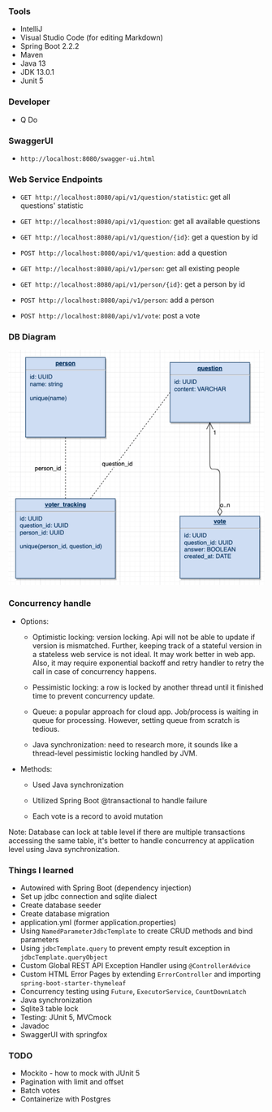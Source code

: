 ### Tools

- IntelliJ
- Visual Studio Code (for editing Markdown)
- Spring Boot 2.2.2
- Maven
- Java 13
- JDK 13.0.1
- Junit 5

### Developer

- Q Do

### SwaggerUI 

- `http://localhost:8080/swagger-ui.html`

### Web Service Endpoints

- `GET http://localhost:8080/api/v1/question/statistic`: get all questions' statistic

- `GET http://localhost:8080/api/v1/question`: get all available questions
- `GET http://localhost:8080/api/v1/question/{id}`: get a question by id
- `POST http://localhost:8080/api/v1/question`: add a question

- `GET http://localhost:8080/api/v1/person`: get all existing people
- `GET http://localhost:8080/api/v1/person/{id}`: get a person by id
- `POST http://localhost:8080/api/v1/person`: add a person

- `POST http://localhost:8080/api/v1/vote`: post a vote

### DB Diagram

![DB Diagram](docs/img/db.png)

### Concurrency handle

* Options: 

    * Optimistic locking: version locking. Api will not be able to update if version is mismatched.
Further, keeping track of a stateful version in a stateless web service is not ideal. It may work better in web app. 
Also, it may require exponential backoff and retry handler to retry the call in case of concurrency happens. 

    * Pessimistic locking: a row is locked by another thread until it finished  time to prevent concurrency update.

    * Queue: a popular approach for cloud app. Job/process is waiting in queue for processing. However, setting queue from scratch is tedious.

    * Java synchronization: need to research more, it sounds like a thread-level pessimistic locking handled by JVM.

* Methods:

    * Used Java synchronization
    
    * Utilized Spring Boot @transactional to handle failure
    
    * Each vote is a record to avoid mutation
  
Note: Database can lock at table level if there are multiple transactions accessing the same table, 
it's better to handle concurrency at application level using Java synchronization.

### Things I learned

- Autowired with Spring Boot (dependency injection)
- Set up jdbc connection and sqlite dialect
- Create database seeder
- Create database migration
- application.yml (former application.properties)
- Using `NamedParameterJdbcTemplate` to create CRUD methods and bind parameters
- Using `jdbcTemplate.query` to prevent empty result exception in `jdbcTemplate.queryObject`  
- Custom Global REST API Exception Handler using `@ControllerAdvice` 
- Custom HTML Error Pages by extending `ErrorController` and importing `spring-boot-starter-thymeleaf`
- Concurrency testing using `Future`, `ExecutorService`, `CountDownLatch`
- Java synchronization
- Sqlite3 table lock
- Testing: JUnit 5, MVCmock
- Javadoc
- SwaggerUI with springfox

### TODO

- Mockito - how to mock with JUnit 5
- Pagination with limit and offset
- Batch votes
- Containerize with Postgres
